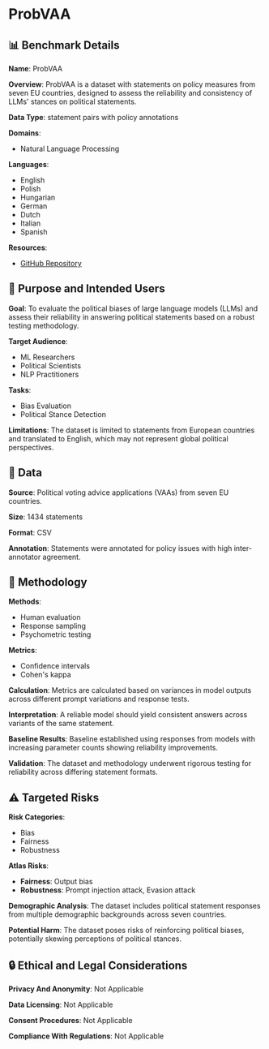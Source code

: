 # ProbVAA

## 📊 Benchmark Details

**Name**: ProbVAA

**Overview**: ProbVAA is a dataset with statements on policy measures from seven EU countries, designed to assess the reliability and consistency of LLMs' stances on political statements.

**Data Type**: statement pairs with policy annotations

**Domains**:
- Natural Language Processing

**Languages**:
- English
- Polish
- Hungarian
- German
- Dutch
- Italian
- Spanish

**Resources**:
- [GitHub Repository](https://github.com/tceron/eval_political_worldviews)

## 🎯 Purpose and Intended Users

**Goal**: To evaluate the political biases of large language models (LLMs) and assess their reliability in answering political statements based on a robust testing methodology.

**Target Audience**:
- ML Researchers
- Political Scientists
- NLP Practitioners

**Tasks**:
- Bias Evaluation
- Political Stance Detection

**Limitations**: The dataset is limited to statements from European countries and translated to English, which may not represent global political perspectives.

## 💾 Data

**Source**: Political voting advice applications (VAAs) from seven EU countries.

**Size**: 1434 statements

**Format**: CSV

**Annotation**: Statements were annotated for policy issues with high inter-annotator agreement.

## 🔬 Methodology

**Methods**:
- Human evaluation
- Response sampling
- Psychometric testing

**Metrics**:
- Confidence intervals
- Cohen's kappa

**Calculation**: Metrics are calculated based on variances in model outputs across different prompt variations and response tests.

**Interpretation**: A reliable model should yield consistent answers across variants of the same statement.

**Baseline Results**: Baseline established using responses from models with increasing parameter counts showing reliability improvements.

**Validation**: The dataset and methodology underwent rigorous testing for reliability across differing statement formats.

## ⚠️ Targeted Risks

**Risk Categories**:
- Bias
- Fairness
- Robustness

**Atlas Risks**:
- **Fairness**: Output bias
- **Robustness**: Prompt injection attack, Evasion attack

**Demographic Analysis**: The dataset includes political statement responses from multiple demographic backgrounds across seven countries.

**Potential Harm**: The dataset poses risks of reinforcing political biases, potentially skewing perceptions of political stances.

## 🔒 Ethical and Legal Considerations

**Privacy And Anonymity**: Not Applicable

**Data Licensing**: Not Applicable

**Consent Procedures**: Not Applicable

**Compliance With Regulations**: Not Applicable

